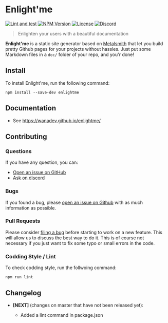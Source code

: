 # Enlight'me

[![Lint and test](https://github.com/wanadev/enlightme/actions/workflows/tests.yml/badge.svg)](https://github.com/wanadev/enlightme/actions/workflows/tests.yml)
[![NPM Version](http://img.shields.io/npm/v/enlightme.svg?style=flat)](https://www.npmjs.com/package/enlightme)
[![License](http://img.shields.io/npm/l/enlightme.svg?style=flat)](https://github.com/wanadev/enlightme/blob/master/LICENSE)
[![Discord](https://img.shields.io/badge/chat-Discord-8c9eff?logo=discord&logoColor=ffffff)](https://discord.gg/BmUkEdMuFp)


> Enlighten your users with a beautiful documentation

**Enlight'me** is a static site generator based on [Metalsmith][] that let you
build pretty Github pages for your projects without hassles. Just put some Markdown
files in a `doc/` folder of your repo, and you'r done!

[Metalsmith]: http://www.metalsmith.io/


## Install

To install Enlight'me, run the following command:

    npm install --save-dev enlightme


## Documentation

* See https://wanadev.github.io/enlightme/


## Contributing

### Questions

If you have any question, you can:

* [Open an issue on GitHub][gh-issue]
* [Ask on discord][discord]

### Bugs

If you found a bug, please [open an issue on Github][gh-issue] with as much information as possible.

### Pull Requests

Please consider [filing a bug][gh-issue] before starting to work on a new feature. This will allow us to discuss the best way to do it. This is of course not necessary if you just want to fix some typo or small errors in the code.

### Codding Style / Lint

To check codding style, run the follwoing command:

    npm run lint

[gh-issue]: https://github.com/wanadev/enlightme/issues
[discord]: https://discord.gg/BmUkEdMuFp


## Changelog

* **[NEXT]** (changes on master that have not been released yet):

    * Added a lint command in package.json

